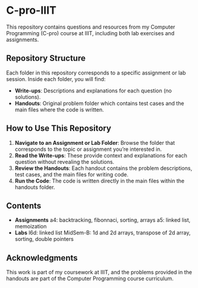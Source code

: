 # C-pro-IIIT

This repository contains questions and resources from my Computer Programming (C-pro) course at IIIT, including both lab exercises and assignments.

## Repository Structure

Each folder in this repository corresponds to a specific assignment or lab session. Inside each folder, you will find:

- **Write-ups**: Descriptions and explanations for each question (no solutions).
- **Handouts**: Original problem folder which contains test cases and the main files where the code is written.

## How to Use This Repository

1. **Navigate to an Assignment or Lab Folder**: Browse the folder that corresponds to the topic or assignment you’re interested in.
2. **Read the Write-ups**: These provide context and explanations for each question without revealing the solutions.
3. **Review the Handouts**: Each handout contains the problem descriptions, test cases, and the main files for writing code.
4. **Run the Code**: The code is written directly in the main files within the handouts folder.

## Contents
- **Assignments**
     a4: backtracking, fibonnaci, sorting, arrays
     a5: linked list, memoization
- **Labs**
     l6d: linked list 
     MidSem-B: 1d and 2d arrays, transpose of 2d array, sorting, double pointers 

## Acknowledgments

This work is part of my coursework at IIIT, and the problems provided in the handouts are part of the Computer Programming course curriculum.
